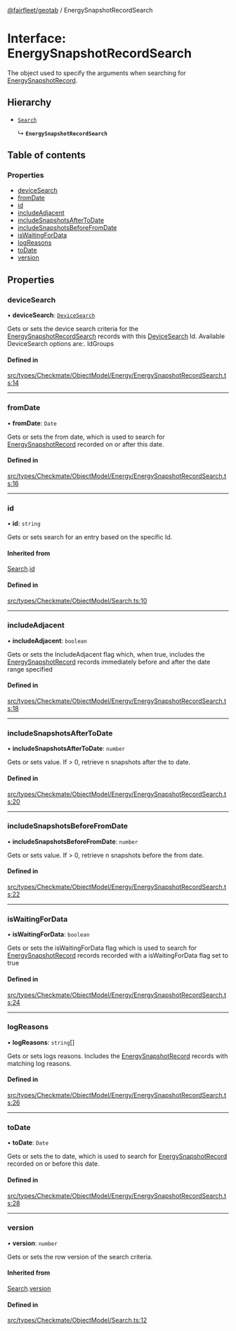 [@fairfleet/geotab](../README.md) / EnergySnapshotRecordSearch

# Interface: EnergySnapshotRecordSearch

The object used to specify the arguments when searching for [EnergySnapshotRecord](EnergySnapshotRecord.md).

## Hierarchy

- [`Search`](Search.md)

  ↳ **`EnergySnapshotRecordSearch`**

## Table of contents

### Properties

- [deviceSearch](EnergySnapshotRecordSearch.md#devicesearch)
- [fromDate](EnergySnapshotRecordSearch.md#fromdate)
- [id](EnergySnapshotRecordSearch.md#id)
- [includeAdjacent](EnergySnapshotRecordSearch.md#includeadjacent)
- [includeSnapshotsAfterToDate](EnergySnapshotRecordSearch.md#includesnapshotsaftertodate)
- [includeSnapshotsBeforeFromDate](EnergySnapshotRecordSearch.md#includesnapshotsbeforefromdate)
- [isWaitingForData](EnergySnapshotRecordSearch.md#iswaitingfordata)
- [logReasons](EnergySnapshotRecordSearch.md#logreasons)
- [toDate](EnergySnapshotRecordSearch.md#todate)
- [version](EnergySnapshotRecordSearch.md#version)

## Properties

### deviceSearch

• **deviceSearch**: [`DeviceSearch`](DeviceSearch.md)

Gets or sets the device search criteria for the [EnergySnapshotRecordSearch](EnergySnapshotRecordSearch.md) records with this [DeviceSearch](DeviceSearch.md) Id. Available DeviceSearch options are:.
 <list><item><description>Id</description><description>Groups</description></item></list>

#### Defined in

[src/types/Checkmate/ObjectModel/Energy/EnergySnapshotRecordSearch.ts:14](https://github.com/fairfleet/geotab/blob/ff38bfc/src/types/Checkmate/ObjectModel/Energy/EnergySnapshotRecordSearch.ts#L14)

___

### fromDate

• **fromDate**: `Date`

Gets or sets the from date, which is used to search for [EnergySnapshotRecord](EnergySnapshotRecord.md) recorded on or after this date.

#### Defined in

[src/types/Checkmate/ObjectModel/Energy/EnergySnapshotRecordSearch.ts:16](https://github.com/fairfleet/geotab/blob/ff38bfc/src/types/Checkmate/ObjectModel/Energy/EnergySnapshotRecordSearch.ts#L16)

___

### id

• **id**: `string`

Gets or sets search for an entry based on the specific Id.

#### Inherited from

[Search](Search.md).[id](Search.md#id)

#### Defined in

[src/types/Checkmate/ObjectModel/Search.ts:10](https://github.com/fairfleet/geotab/blob/ff38bfc/src/types/Checkmate/ObjectModel/Search.ts#L10)

___

### includeAdjacent

• **includeAdjacent**: `boolean`

Gets or sets the IncludeAdjacent flag which, when true, includes the [EnergySnapshotRecord](EnergySnapshotRecord.md) records immediately before and after the date range specified

#### Defined in

[src/types/Checkmate/ObjectModel/Energy/EnergySnapshotRecordSearch.ts:18](https://github.com/fairfleet/geotab/blob/ff38bfc/src/types/Checkmate/ObjectModel/Energy/EnergySnapshotRecordSearch.ts#L18)

___

### includeSnapshotsAfterToDate

• **includeSnapshotsAfterToDate**: `number`

Gets or sets value. If &gt; 0, retrieve n snapshots after the to date.

#### Defined in

[src/types/Checkmate/ObjectModel/Energy/EnergySnapshotRecordSearch.ts:20](https://github.com/fairfleet/geotab/blob/ff38bfc/src/types/Checkmate/ObjectModel/Energy/EnergySnapshotRecordSearch.ts#L20)

___

### includeSnapshotsBeforeFromDate

• **includeSnapshotsBeforeFromDate**: `number`

Gets or sets value. If &gt; 0, retrieve n snapshots before the from date.

#### Defined in

[src/types/Checkmate/ObjectModel/Energy/EnergySnapshotRecordSearch.ts:22](https://github.com/fairfleet/geotab/blob/ff38bfc/src/types/Checkmate/ObjectModel/Energy/EnergySnapshotRecordSearch.ts#L22)

___

### isWaitingForData

• **isWaitingForData**: `boolean`

Gets or sets the isWaitingForData flag which is used to search for [EnergySnapshotRecord](EnergySnapshotRecord.md) records recorded with a isWaitingForData flag set to true

#### Defined in

[src/types/Checkmate/ObjectModel/Energy/EnergySnapshotRecordSearch.ts:24](https://github.com/fairfleet/geotab/blob/ff38bfc/src/types/Checkmate/ObjectModel/Energy/EnergySnapshotRecordSearch.ts#L24)

___

### logReasons

• **logReasons**: `string`[]

Gets or sets logs reasons. Includes the [EnergySnapshotRecord](EnergySnapshotRecord.md) records with matching log reasons.

#### Defined in

[src/types/Checkmate/ObjectModel/Energy/EnergySnapshotRecordSearch.ts:26](https://github.com/fairfleet/geotab/blob/ff38bfc/src/types/Checkmate/ObjectModel/Energy/EnergySnapshotRecordSearch.ts#L26)

___

### toDate

• **toDate**: `Date`

Gets or sets the to date, which is used to search for [EnergySnapshotRecord](EnergySnapshotRecord.md) recorded on or before this date.

#### Defined in

[src/types/Checkmate/ObjectModel/Energy/EnergySnapshotRecordSearch.ts:28](https://github.com/fairfleet/geotab/blob/ff38bfc/src/types/Checkmate/ObjectModel/Energy/EnergySnapshotRecordSearch.ts#L28)

___

### version

• **version**: `number`

Gets or sets the row version of the search criteria.

#### Inherited from

[Search](Search.md).[version](Search.md#version)

#### Defined in

[src/types/Checkmate/ObjectModel/Search.ts:12](https://github.com/fairfleet/geotab/blob/ff38bfc/src/types/Checkmate/ObjectModel/Search.ts#L12)
